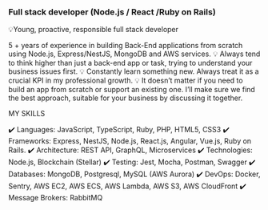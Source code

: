 ### Full stack developer (Node.js / React /Ruby on Rails)

💡Young, proactive, responsible full stack developer

5 + years of experience in building Back-End applications from scratch using Node.js, Express/NestJS, MongoDB and AWS services.
💡 Always tend to think higher than just a back-end app or task, trying to understand your business issues first.
💡 Constantly learn something new. Always treat it as a crucial KPI in my professional growth.
💡 It doesn’t matter if you need to build an app from scratch or support an existing one. I’ll make sure we find the best approach, suitable for your business by discussing it together.

MY SKILLS

✔️ Languages: JavaScript, TypeScript, Ruby, PHP, HTML5, CSS3
✔️ Frameworks: Express, NestJS, Node.js, React.js, Angular, Vue.js, Ruby on Rails.
✔️ Architecture: REST API, GraphQL, Microservices
✔️ Technologies: Node.js, Blockchain (Stellar)
✔️ Testing: Jest, Mocha, Postman, Swagger
✔️ Databases: MongoDB, Postgresql, MySQL (AWS Aurora)
✔️ DevOps: Docker, Sentry, AWS EC2, AWS ECS, AWS Lambda, AWS S3, AWS CloudFront
✔️ Message Brokers: RabbitMQ
